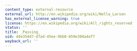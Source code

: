 ```yaml
---
content_type: external-resource
external_url: http://en.wikipedia.org/wiki/Nella_Larsen
has_external_license_warning: true
license: https://en.wikipedia.org/wiki/All_rights_reserved
status: ''
title: _Passing_
uid: d4e354d7-d7ad-45ee-9bb0-659e304a4af7
wayback_url: ''
---
```

